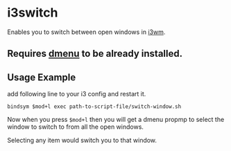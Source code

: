 # i3switch
Enables you to switch between open windows in [i3wm](https://wiki.archlinux.org/index.php/I3).

## Requires [dmenu](https://wiki.archlinux.org/index.php/Dmenu) to be already installed.

## Usage Example
add following line to your i3 config and restart it.
```
bindsym $mod+l exec path-to-script-file/switch-window.sh
```
Now when you press `$mod+l` then you will get a dmenu propmp to select the window to switch to from all the open windows.

Selecting any item would switch you to that window.
